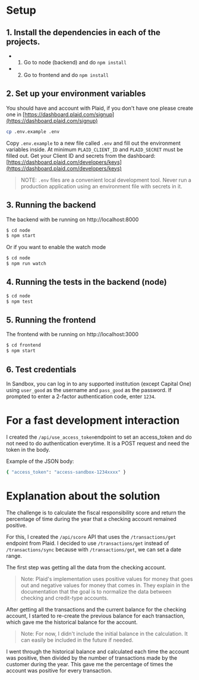 # Setup

## 1. Install the dependencies in each of the projects.
- 1. Go to node (backend) and do `npm install`
- 2. Go to frontend and do `npm install`

## 2. Set up your environment variables

You should have and account with Plaid, if you don't have one please create one in [https://dashboard.plaid.com/signup](https://dashboard.plaid.com/signup) 

```bash
cp .env.example .env
```

Copy `.env.example` to a new file called `.env` and fill out the environment variables inside. At
minimum `PLAID_CLIENT_ID` and `PLAID_SECRET` must be filled out. Get your Client ID and secrets from
the dashboard: [https://dashboard.plaid.com/developers/keys](https://dashboard.plaid.com/developers/keys)

> NOTE: `.env` files are a convenient local development tool. Never run a production application
> using an environment file with secrets in it.

## 3. Running the backend

The backend with be running on http://localhost:8000

```bash
$ cd node
$ npm start
```

Or if you want to enable the watch mode

```bash
$ cd node
$ npm run watch
```

## 4. Running the tests in the backend (node)

```bash
$ cd node
$ npm test
```

## 5. Running the frontend

The frontend with be running on http://localhost:3000

```bash
$ cd frontend
$ npm start
```

## 6. Test credentials

In Sandbox, you can log in to any supported institution (except Capital One) using `user_good` as the username and `pass_good` as the password. If prompted to enter a 2-factor authentication code, enter `1234`.

# For a fast development interaction

I created the `/api/use_access_token`endpoint to set an access_token and do not need to do authentication everytime. It is a POST request and need the token in the body.

Example of the JSON body:
```bash
{ "access_token": "access-sandbox-1234xxxx" }
```

# Explanation about the solution

The challenge is to calculate the fiscal responsibility score and return the percentage of time during the year that a checking account remained positive.

For this, I created the `/api/score` API that uses the `/transactions/get` endpoint from Plaid. I decided to use `/transactions/get` instead of `/transactions/sync` because with `/transactions/get`, we can set a date range.

The first step was getting all the data from the checking account.

> Note: Plaid's implementation uses positive values for money that goes out and negative values for money that comes in. 
> They explain in the documentation that the goal is to normalize the data between checking and credit-type accounts.

After getting all the transactions and the current balance for the checking account, I started to re-create the previous balance for each transaction, which gave me the historical balance for the account.

> Note: For now, I didn't include the initial balance in the calculation. It can easily be included in the future if needed.

I went through the historical balance and calculated each time the account was positive, then divided by the number of transactions made by the customer during the year. This gave me the percentage of times the account was positive for every transaction.
